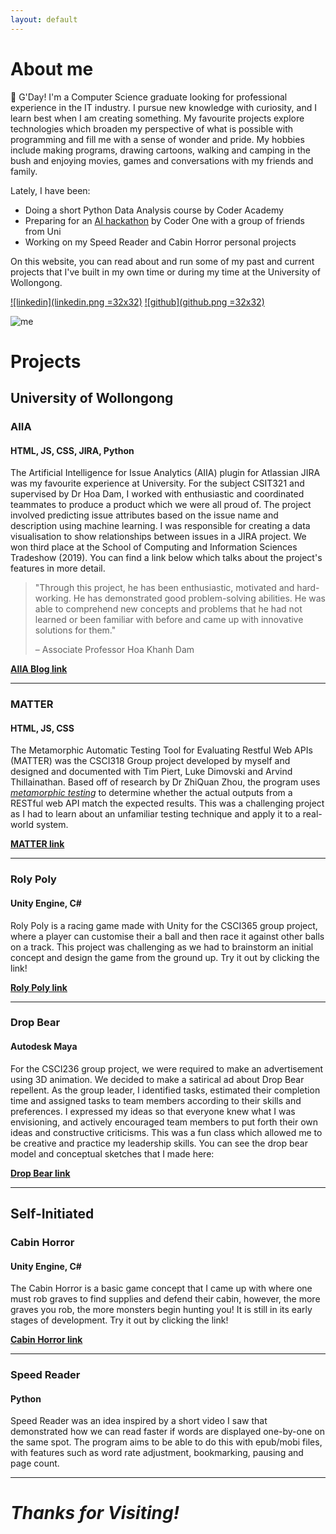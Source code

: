 ```yaml
---
layout: default
---
```


# About me

🤠 G'Day! I'm a Computer Science graduate looking for professional experience in the IT industry. I pursue new knowledge with curiosity, and I learn best when I am creating something. My favourite projects explore technologies which broaden my perspective of what is possible with programming and fill me with a sense of wonder and pride. My hobbies include making programs, drawing cartoons, walking and camping in the bush and enjoying movies, games and conversations with my friends and family. 

Lately, I have been:
* Doing a short Python Data Analysis course by Coder Academy
* Preparing for an [AI hackathon](https://www.gocoder.one/aisports) by Coder One with a group of friends from Uni
* Working on my Speed Reader and Cabin Horror personal projects

On this website, you can read about and run some of my past and current projects that I've built in my own time or during my time at the University of Wollongong.

[![linkedin](linkedin.png =32x32)](https://www.linkedin.com/in/oliver-rankin-starcevic-aaa1b917a/)
[![github](github.png =32x32)](https://github.com/Rankstaro)

![me](https://i.imgur.com/1iozqdm.jpg)

# Projects
## University of Wollongong
### AIIA
#### HTML, JS, CSS, JIRA, Python

The Artificial Intelligence for Issue Analytics (AIIA) plugin for Atlassian JIRA was my favourite experience at University. For the subject CSIT321 and supervised by Dr Hoa Dam, I worked with enthusiastic and coordinated teammates to produce a product which we were all proud of. The project involved predicting issue attributes based on the issue name and description using machine learning. I was responsible for creating a data visualisation to show relationships between issues in a JIRA project. We won third place at the School of Computing and Information Sciences Tradeshow (2019). You can find a link below which talks about the project's features in more detail.
> "Through this   project, he   has   been   enthusiastic,   motivated   and   hard-working. He has demonstrated  good  problem-solving  abilities.  He  was  able  to  comprehend  new concepts  and  problems  that  he  had  not  learned  or  been  familiar  with  before  and  came  up  with  innovative  solutions for them."
> 
> &ndash; Associate Professor Hoa Khanh Dam

[**AIIA Blog link**](https://blog.developer.atlassian.com/artificial-intelligence-for-issue-analytics-a-machine-learning-powered-jira-cloud-app/)
* * *
### MATTER
#### HTML, JS, CSS

The Metamorphic Automatic Testing Tool for Evaluating Restful Web APIs (MATTER) was the CSCI318 Group project developed by myself and designed and documented with Tim Piert, Luke Dimovski and Arvind Thillainathan. Based off of research by Dr ZhiQuan Zhou, the program uses [_metamorphic testing_](https://en.wikipedia.org/wiki/Metamorphic_testing) to determine whether the actual outputs from a RESTful web API match the expected results. This was a challenging project as I had to learn about an unfamiliar testing technique and apply it to a real-world system. 

[**MATTER link**](./MATTER/metamorphicTest.html)
* * *
### Roly Poly
#### Unity Engine, C#

Roly Poly is a racing game made with Unity for the CSCI365 group project, where a player can customise their a ball and then race it against other balls on a track. This project was challenging as we had to brainstorm an initial concept and design the game from the ground up. Try it out by clicking the link!

[**Roly Poly link**](./RolyPoly/RolyPoly.html)
* * *
### Drop Bear
#### Autodesk Maya

For the CSCI236 group project, we were required to make an advertisement using 3D animation. We decided to make a satirical ad about Drop Bear repellent. As the group leader, I identified tasks, estimated their completion time and assigned tasks to team members according to their skills and preferences. I expressed my ideas so that everyone knew what I was envisioning, and actively encouraged team members to put forth their own ideas and constructive criticisms. This was a fun class which allowed me to be creative and practice my leadership skills. You can see the drop bear model and conceptual sketches that I made here:  

[**Drop Bear link**](./DropBear.html)
* * *
## Self-Initiated
### Cabin Horror
#### Unity Engine, C#

The Cabin Horror is a basic game concept that I came up with where one must rob graves to find supplies and defend their cabin, however, the more graves you rob, the more monsters begin hunting you! It is still in its early stages of development. Try it out by clicking the link!

[**Cabin Horror link**](./CabinHorror/CabinHorror.html)
* * *
### Speed Reader
#### Python

Speed Reader was an idea inspired by a short video I saw that demonstrated how we can read faster if words are displayed one-by-one on the same spot. The program aims to be able to do this with epub/mobi files, with features such as word rate adjustment, bookmarking, pausing and page count. 
* * *

# _Thanks for Visiting!_
